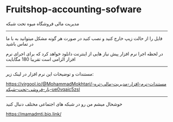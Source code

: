 # Fruitshop-accounting-sofware
مدیریت مالی فروشگاه میوه تحت شبکه
************************************************************
فایل را از حالت زیپ خارج کنید و نصب کنید
در صورت هر گونه مشکل میتوانید به با ما در تماس باشید

در لحظه اجرا نرم افزار پیش نیاز هایی از اینترنت دانلود خواهد کرد که برای اجرای نرم افزار الزامی است
تقریبا 180 مگابایت 

*************************************************************
مستندات و توضیحات این نرم افزار در لینک زیر:

https://virgool.io/@MohammadMokhtari/مستندات-نرم-افزار-مدیریت-مالی-تره-بار-فروشی-تحت-شبکه-ue0vqaic5zsl

*************************************************************

خوشحال میشم من رو در شبکه های اجتماعی مختلف دنبال کنید

https://mamadmti.bio.link/
